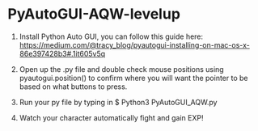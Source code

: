 # PyAutoGUI-AQW-levelup

1. Install Python Auto GUI, you can follow this guide here: https://medium.com/@tracy_blog/pyautogui-installing-on-mac-os-x-86e397428b3#.1it605v5q

2. Open up the .py file and double check mouse positions using pyautogui.position() to confirm where you will want the pointer to be based on what buttons to press.

3. Run your py file by typing in $ Python3 PyAutoGUI_AQW.py

4. Watch your character automatically fight and gain EXP!

